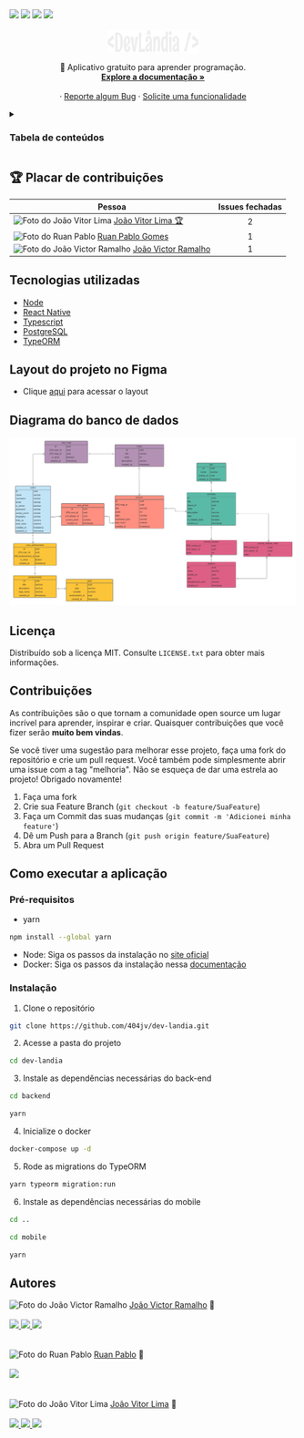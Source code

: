 <div>
  <img src="https://img.shields.io/github/issues/404jv/dev-landia?style=for-the-badge"/>
  <img src="https://img.shields.io/github/forks/404jv/dev-landia?style=for-the-badge"/>
  <img src="https://img.shields.io/github/stars/404jv/dev-landia?style=for-the-badge"/>
  <img src="https://img.shields.io/github/license/404jv/dev-landia?style=for-the-badge"/>
</div>

<br />

<div align="center">
  <a href="https://github.com/othneildrew/Best-README-Template">
    <img src="./public/logo.png" alt="Logo" width="160" height="40">
  </a>

  <p align="center">
    💙 Aplicativo gratuito para aprender programação.
    <br />
    <a href="./DOCS.md"><strong>Explore a documentação »</strong></a>
    <br />
    <br />
    ·
    <a href="https://github.com/404jv/dev-landia/issues">Reporte algum Bug</a>
    ·
    <a href="https://github.com/404jv/dev-landia/issues">Solicite uma funcionalidade</a>
  </p>
</div>

<details>
  <summary><h3>Tabela de conteúdos</h3></summary>
  <ol>
    <li><a href="#🏆-placar-de-contribuições">Placar de contribuições</a></li>
    <li><a href="#tecnologias-utilizadas">Tecnologias utilizadas</a></li>
    <li><a href="#layout-do-projeto-no-figma">Layout do projeto no Figma</a></li>
    <li><a href="#diagrama-do-banco-de-dados">Diagrama do banco de dados</a></li>
    <li><a href="#licença">Licença</a></li>
    <li><a href="#contribuições">Contribuições</a></li>
    <li>
      <a href="#como-executar-a-aplicação">Como executar a aplicação</a>
      <ul>
        <li><a href="#pré-requisitos">Pré-requisitos</a></li>
        <li><a href="#instalação">Instalação</a></li>
      </ul>
    </li>
    <li><a href="#autores">Autores</a></li>
  </ol>
</details>

## 🏆 Placar de contribuições
<div align="center">

  | Pessoa | Issues fechadas |
  |------|:--------------:|
  | <img src="https://avatars.githubusercontent.com/u/86677587?v=4" width="100px;" alt="Foto do João Vitor Lima"/> <a href="https://github.com/jvolima">João Vitor Lima 🏆</a> | 2 |
  | <img src="https://avatars.githubusercontent.com/u/84464007?v=4" width="100px;" alt="Foto do Ruan Pablo" />  <a href="https://github.com/1SyuLi">Ruan Pablo Gomes</a> | 1 |
  <img src="https://avatars.githubusercontent.com/u/53544964?v=4" width="100px;" alt="Foto do João Victor Ramalho"/> <a href="https://github.com/404jv">João Victor Ramalho</a> | 1 |

</div>

## Tecnologias utilizadas 
- [Node](https://nodejs.org/en/)
- [React Native](https://reactnative.dev/)
- [Typescript](https://www.typescriptlang.org/)
- [PostgreSQL](https://www.postgresql.org/) 
- [TypeORM](https://typeorm.io/)

## Layout do projeto no Figma 
- Clique [aqui](https://www.figma.com/file/jiwnsl1AbgdJGJ11MaPf0V/DevL%C3%A2ndia?node-id=0%3A1) para acessar o layout

## Diagrama do banco de dados 
![Diagrama do dev-landia](/public/diagram.png)

## Licença
Distribuído sob a licença MIT. Consulte `LICENSE.txt` para obter mais informações.

## Contribuições
As contribuições são o que tornam a comunidade open source um lugar incrível para aprender, inspirar e criar. Quaisquer contribuições que você fizer serão **muito bem vindas**.

Se você tiver uma sugestão para melhorar esse projeto, faça uma fork do repositório e crie um pull request. Você também pode simplesmente abrir uma issue com a tag "melhoria". 
Não se esqueça de dar uma estrela ao projeto! Obrigado novamente!

1. Faça uma fork
2. Crie sua Feature Branch (`git checkout -b feature/SuaFeature`)
3. Faça um Commit das suas mudanças (`git commit -m 'Adicionei minha feature'`)
4. Dê um Push para a Branch (`git push origin feature/SuaFeature`)
5. Abra um Pull Request 

## Como executar a aplicação 
### Pré-requisitos
* yarn
```bash
npm install --global yarn
```
* Node: Siga os passos da instalação no [site oficial](https://nodejs.org/en/download/)
* Docker: Siga os passos da instalação nessa [documentação](https://www.notion.so/Docker-e-Docker-Compose-16771f2ceefe4a05a8c29df4ca49e97a)

### Instalação
1. Clone o repositório
```bash
git clone https://github.com/404jv/dev-landia.git
```
2. Acesse a pasta do projeto
```bash
cd dev-landia
```
3. Instale as dependências necessárias do back-end
```bash
cd backend
```
```bash
yarn
```
4. Inicialize o docker 
```bash
docker-compose up -d
```
5. Rode as migrations do TypeORM
```bash
yarn typeorm migration:run
```
6. Instale as dependências necessárias do mobile
```bash
cd ..
```
```bash
cd mobile
```
```bash
yarn
```

## Autores
<img src="https://avatars.githubusercontent.com/u/53544964?v=4" width="100px;" alt="Foto do João Victor Ramalho"/>
<a href="https://github.com/404jv">João Victor Ramalho</a> 🚀 

<br />
<br />

<div>
  <a href="https://twitter.com/401jv">
    <img src="https://img.shields.io/badge/-@401jv-1ca0f1?style=flat-square&labelColor=1ca0f1&logo=twitter&logoColor=white&link=https://twitter.com/401jv"/>
  </a>
  <a href="mailto:joaovictorramalho7@gmail.com">
    <img src="https://img.shields.io/badge/-joaovictorramalho7@gmail.com-c14438?style=flat-square&logo=Gmail&logoColor=white&link=mailto:joaovictorramalho7@gmail.com"/>
  </a>
  <a href="https://www.linkedin.com/in/404jv/">
    <img src="https://img.shields.io/badge/-João Victor Ramalho Alves-blue?style=flat-square&logo=Linkedin&logoColor=white&link=https://www.linkedin.com/in/João-Victor-Ramalho-Alves/"/>
  </a>
</div>

<br />
<br />

<img src="https://avatars.githubusercontent.com/u/84464007?v=4" width="100px;" alt="Foto do Ruan Pablo"/>
<a href="https://github.com/1SyuLi">Ruan Pablo</a> 🚀 

<br />
<br />

<div>
  <a href="ruangoio01@gmail.com">
    <img src="https://img.shields.io/badge/-ruangoio01@gmail.com-c14438?style=flat-square&logo=Gmail&logoColor=white&link=mailto:ruangoio01@gmail.com"/>
  </a>
</div>

<br />
<br />

<img src="https://avatars.githubusercontent.com/u/86677587?v=4" width="100px;" alt="Foto do João Vitor Lima"/>
<a href="https://github.com/jvolima">João Vitor Lima</a> 🚀 

<br />
<br />

<div>
  <a href="https://twitter.com/JvoLima1">
    <img src="https://img.shields.io/badge/-@JvoLima1-1ca0f1?style=flat-square&labelColor=1ca0f1&logo=twitter&logoColor=white&link=https://twitter.com/JvoLima1"/>
  </a>
  <a href="mailto:jvolima2004@gmail.com">
    <img src="https://img.shields.io/badge/-jvolima2004@gmail.com-c14438?style=flat-square&logo=Gmail&logoColor=white&link=mailto:jvolima2004@gmail.com"/>
  </a>
  <a href="https://www.linkedin.com/in/jo%C3%A3o-vitor-de-oliveira-lima-36b573215/">
    <img src="https://img.shields.io/badge/-João Vitor de Oliveira Lima-blue?style=flat-square&logo=Linkedin&logoColor=white&link=https://www.linkedin.com/in/João-Vitor-de-Oliveira-Lima/"/>
  </a>
</div>



